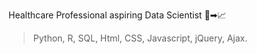 Healthcare Professional aspiring Data Scientist 🥼➡📈

> Python, R, SQL, Html, CSS, Javascript, jQuery, Ajax.
